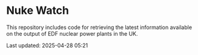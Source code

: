 # Nuke Watch

This repository includes code for retrieving the latest information available on the output of EDF nuclear power plants in the UK.

Last updated: 2025-04-28 05:21